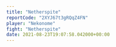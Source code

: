 ```yaml
---
title: "Netherspite"
reportCode: "2XYJ67t3gRQqZ4FN"
player: "Nekonome"
fight: "Netherspite"
date: 2021-08-23T19:07:58.042000+00:00
---
```

